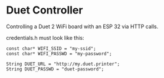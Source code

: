 # Duet Controller

Controlling a Duet 2 WiFi board with an ESP 32 via HTTP calls.

credentials.h must look like this:

```
const char* WIFI_SSID = "my-ssid";
const char* WIFI_PASSWD = "my-password"; 

String DUET_URL = "http://my.duet.printer";
String DUET_PASSWD = "duet-password";
```
